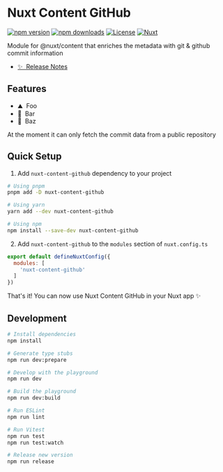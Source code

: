 # Nuxt Content GitHub

[![npm version][npm-version-src]][npm-version-href]
[![npm downloads][npm-downloads-src]][npm-downloads-href]
[![License][license-src]][license-href]
[![Nuxt][nuxt-src]][nuxt-href]

Module for @nuxt/content that enriches the metadata with git & github commit information

- [✨ &nbsp;Release Notes](/CHANGELOG.md)
<!-- - [📖 &nbsp;Documentation](https://example.com) -->

## Features

<!-- Highlight some of the features your module provide here -->
- ⛰ &nbsp;Foo
- 🚠 &nbsp;Bar
- 🌲 &nbsp;Baz

At the moment it can only fetch the commit data from a public repository

## Quick Setup

1. Add `nuxt-content-github` dependency to your project

```bash
# Using pnpm
pnpm add -D nuxt-content-github

# Using yarn
yarn add --dev nuxt-content-github

# Using npm
npm install --save-dev nuxt-content-github
```

2. Add `nuxt-content-github` to the `modules` section of `nuxt.config.ts`

```js
export default defineNuxtConfig({
  modules: [
    'nuxt-content-github'
  ]
})
```

That's it! You can now use Nuxt Content GitHub in your Nuxt app ✨

## Development

```bash
# Install dependencies
npm install

# Generate type stubs
npm run dev:prepare

# Develop with the playground
npm run dev

# Build the playground
npm run dev:build

# Run ESLint
npm run lint

# Run Vitest
npm run test
npm run test:watch

# Release new version
npm run release
```

<!-- Badges -->
[npm-version-src]: https://img.shields.io/npm/v/nuxt-content-github/latest.svg?style=flat&colorA=18181B&colorB=28CF8D
[npm-version-href]: https://npmjs.com/package/nuxt-content-github

[npm-downloads-src]: https://img.shields.io/npm/dm/nuxt-content-github.svg?style=flat&colorA=18181B&colorB=28CF8D
[npm-downloads-href]: https://npmjs.com/package/nuxt-content-github

[license-src]: https://img.shields.io/npm/l/nuxt-content-github.svg?style=flat&colorA=18181B&colorB=28CF8D
[license-href]: https://npmjs.com/package/nuxt-content-github

[nuxt-src]: https://img.shields.io/badge/Nuxt-18181B?logo=nuxt.js
[nuxt-href]: https://nuxt.com
